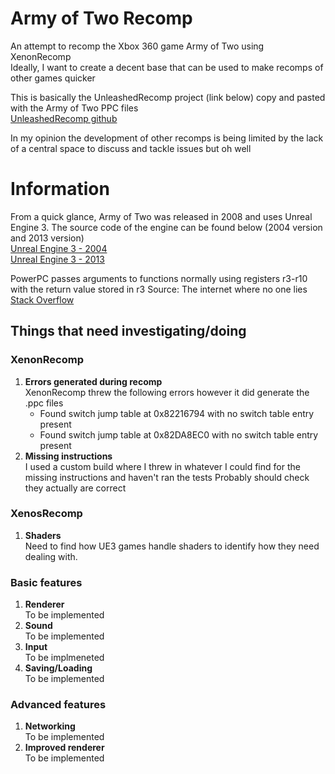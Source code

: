 # Army of Two Recomp
 An attempt to recomp the Xbox 360 game Army of Two using XenonRecomp  
 Ideally, I want to create a decent base that can be used to make recomps of other games quicker  
 
 This is basically the UnleashedRecomp project (link below) copy and pasted with the Army of Two PPC files  
 [UnleashedRecomp github](https://github.com/hedge-dev/UnleashedRecomp)  

 In my opinion the development of other recomps is being limited by the lack of a central space to discuss and tackle issues but oh well

# Information
 From a quick glance, Army of Two was released in 2008 and uses Unreal Engine 3. The source code of the engine can be found below (2004 version and 2013 version)  
 [Unreal Engine 3 - 2004](https://github.com/gameboys84/unrealengine3)  
 [Unreal Engine 3 - 2013](https://github.com/CodeRedModding/UnrealEngine3)

 PowerPC passes arguments to functions normally using registers r3-r10 with the return value stored in r3
 Source: The internet where no one lies [Stack Overflow](https://stackoverflow.com/a/17309038)
 
## Things that need investigating/doing
### XenonRecomp
 1. **Errors generated during recomp**  
    XenonRecomp threw the following errors however it did generate the .ppc files
    * Found switch jump table at 0x82216794 with no switch table entry present
    * Found switch jump table at 0x82DA8EC0 with no switch table entry present
 2. **Missing instructions**  
    I used a custom build where I threw in whatever I could find for the missing instructions and haven't ran the tests
    Probably should check they actually are correct
### XenosRecomp
 1. **Shaders**  
    Need to find how UE3 games handle shaders to identify how they need dealing with.  
### Basic features
 1. **Renderer**  
    To be implemented
 2. **Sound**  
    To be implemented  
 3. **Input**  
    To be implmeneted
 4. **Saving/Loading**  
    To be implemented
### Advanced features
 1. **Networking**  
    To be implemented  
 2. **Improved renderer**  
    To be implemented  
    
    
 
